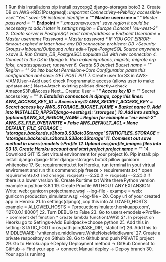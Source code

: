 
  
1 Run this installations
	pip install psycopg2 django-storages boto3
2. Create DB on AWS->RDS(Postgresql):
	*Important Connectivity->Publicly accessible->set "Yes"
	save:
	DB instance identifier = "***"
	Master username = "***"
	Master password = "***"
	Endpoint = "***.amazonaws.com"
	*save region it could be necessary to add it later in settings
		region = Europe (London) "eu-west-2"
2. Create server in PostgreSQL
	Host name/address = Endpoint
	Username = Master username
	Password = Master password
	* IF YOU GOT ERROR-timeout expired or letter have any DB connection problems:
		DB->Security Groups->Inbound/Outbound rules edit->Type-PosgreSQL Source anywhere->save
3. Run Create_DB_PostgreSQL populate DB with new connection
4. Connect to the DB in Django
5. Run makemigrations, migrate, migrate erp fake, createsuperuser, runserver
6. Create S3 bucket
	Bucket name = "***"
	Region = "***"
	Go into bucket Permision->Cors Configuration paste this configuration and save:
		<?xml version="1.0" encoding="UTF-8"?>
		<CORSConfiguration xmlns="http://s3.amazonaws.com/doc/2006-03-01/">
		<CORSRule>
    			<AllowedOrigin>*</AllowedOrigin>
    			<AllowedMethod>GET</AllowedMethod>
   			 <AllowedMethod>POST</AllowedMethod>
   			 <AllowedMethod>PUT</AllowedMethod>
    		<AllowedHeader>*</AllowedHeader>
		</CORSRule>
		</CORSConfiguration>
7. Create user for S3 in AWS->IAM(User->Add user)
	check Programmatic access (allows user to make updates etc.)
	Next->Attach existing policies directly->check AmazonS3FullAccess
	Next....Create:
		User = "***"
		Access key ID = "***"
		Secret access key = "***"
8. Establish connection in django, copy this lines:
	AWS_ACCESS_KEY_ID = Access key ID
	AWS_SECRET_ACCESS_KEY = Secret access key
	AWS_STORAGE_BUCKET_NAME = Bucket name
9. Add into INSTALLED_APPS(Django->settings):
	'storages',
10. Add into setting:
	(optional)AWS_S3_REGION_NAME = Region for example = "eu-west-2"
	AWS_S3_FILE_OVERWRITE = False 
	AWS_DEFAULT_ACL = None
	DEFAULT_FILE_STORAGE = 'storages.backends.s3boto3.S3Boto3Storage' 
	STATICFILES_STORAGE = 'storages.backends.s3boto3.S3Boto3Storage' 
11. Comment out save method in users->models->Profile
12. Upload css/profile_images files into S3
13. Create Heroku account and start project
	project name = "***"
14. Download GIT
15. Set virtual environment for your project
16. Pip install:
	pip install django django-filter django-storages boto3 pillow gunicorn whitenoise
17. Set requirements.txt for Heroku, run terminal in yout virtual enviroment and run this commend:
	pip freeze > requirements.txt
	* open requirements.txt and change:
		requests==2.22.0 -> requests==2.23.0
		if there is a lower version
18. Create Runtime.txt
	Write there Python version example = python-3.8.1
19. Create Procfile WITHOUT ANY EXTANSION	
	Write: 
		web: gunicorn projectname.wsgi --log-file -
		example = web: gunicorn production_simulator.wsgi --log-file -
20. Copy url of your created app in Heroku
21. In settings(django), cop this into ALLOWED_HOSTS
	example = ALLOWED_HOSTS = ['productionsimulator.herokuapp.com', '127.0.0.1:8000'] 
22. Turn DEBUG to False
23. Go to users->models->Profile-> comment def function
	* create lambda function(AWS)
24. In project on Heorku go to Settings->Add Buildpack->choose python
25. Add this in setting:
	STATIC_ROOT = os.path.join(BASE_DIR, 'staticfile')
26. Add this to MIDDLEWARE:
	'whitenoise.middleware.WhiteNoiseMiddleware'
27. Create a private respository on Github
28. Go to Github and push PRIVATE project
29. Go to Heroku app->Deploy
	Deployment method -> GitHub
	Connect to GitHub -> Find your app -> connect
	Manual deploy -> Deploy branch
30. Your app is runinng


